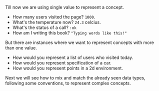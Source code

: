 Till now we are using single value to represent a concept.
- How many users visited the page? `1000`.
- What's the temperature now? `24.3` celcius.
- What's the status of a call? `:ok`
- How am I writing this book? `"Typing words like this!"`

But there are instances where we want to represent concepts with more than one value.
- How would you represent a list of users who visited today.
- How would you represent specification of a car.
- How would you represent points in a 2d environment.

Next we will see how to mix and match the already seen data types, following some conventions, to represent complex concepts.